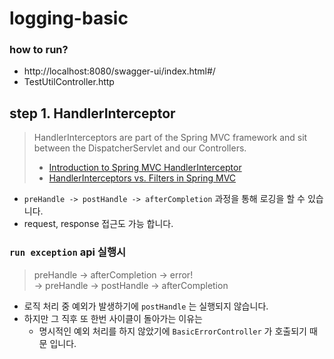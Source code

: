 # logging-basic

### how to run?

- http://localhost:8080/swagger-ui/index.html#/
- TestUtilController.http

## step 1. HandlerInterceptor

> HandlerInterceptors are part of the Spring MVC framework and sit between the DispatcherServlet and our Controllers.
>
> - [Introduction to Spring MVC HandlerInterceptor](https://www.baeldung.com/spring-mvc-handlerinterceptor)
> - [HandlerInterceptors vs. Filters in Spring MVC](https://www.baeldung.com/spring-mvc-handlerinterceptor-vs-filter)

- `preHandle -> postHandle -> afterCompletion` 과정을 통해 로깅을 할 수 있습니다.
- request, response 접근도 가능 합니다.

### `run exception` api 실행시

> preHandle -> afterCompletion -> error!  
> -> preHandle -> postHandle -> afterCompletion

- 로직 처리 중 예외가 발생하기에 `postHandle` 는 실행되지 않습니다.
- 하지만 그 직후 또 한번 사이클이 돌아가는 이유는
    - 명시적인 예외 처리를 하지 않았기에 `BasicErrorController` 가 호출되기 때문 입니다.
